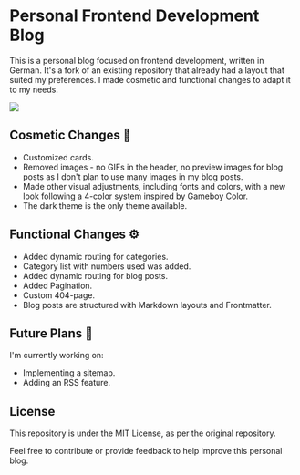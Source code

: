 # Personal Frontend Development Blog

This is a personal blog focused on frontend development, written in German. It's a fork of an existing repository that already had a layout that suited my preferences. I made cosmetic and functional changes to adapt it to my needs.

<img src="https://mirpx.netlify.app/img/repository-img.png">

## Cosmetic Changes 💄
- Customized cards.
- Removed images - no GIFs in the header, no preview images for blog posts as I don't plan to use many images in my blog posts.
- Made other visual adjustments, including fonts and colors, with a new look following a 4-color system inspired by Gameboy Color.
- The dark theme is the only theme available.

## Functional Changes ⚙️
- Added dynamic routing for categories.
- Category list with numbers used was added.
- Added dynamic routing for blog posts.
- Added Pagination.
- Custom 404-page.
- Blog posts are structured with Markdown layouts and Frontmatter.

## Future Plans 📝
I'm currently working on:
- Implementing a sitemap.
- Adding an RSS feature.

## License
This repository is under the MIT License, as per the original repository.

Feel free to contribute or provide feedback to help improve this personal blog. 


